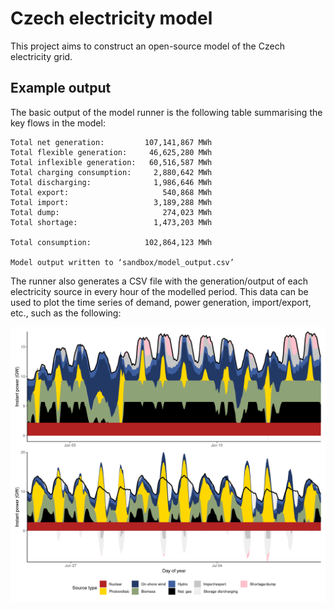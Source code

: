 # Czech electricity model

This project aims to construct an open-source model of the Czech electricity grid.

## Example output

The basic output of the model runner is the following table summarising the key flows in the model:

    Total net generation:         107,141,867 MWh
    Total flexible generation:     46,625,280 MWh
    Total inflexible generation:   60,516,587 MWh
    Total charging consumption:     2,880,642 MWh
    Total discharging:              1,986,646 MWh
    Total export:                     540,868 MWh
    Total import:                   3,189,288 MWh
    Total dump:                       274,023 MWh
    Total shortage:                 1,473,203 MWh

    Total consumption:            102,864,123 MWh

    Model output written to ‘sandbox/model_output.csv’

The runner also generates a CSV file with the generation/output of each electricity source in every hour of the modelled period. This data can be used to plot the time series of demand, power generation, import/export, etc., such as the following:

![Stacked area chart showing in two rows the progress of electricity generation in two fortnights of the hypothetical year 2050.](model-generation-2050.png)